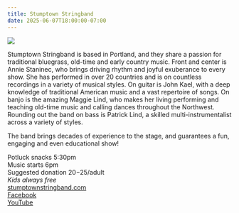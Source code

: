 ```yaml
---
title: Stumptown Stringband
date: 2025-06-07T18:00:00-07:00
---
```


![](https://s3.us-west-2.amazonaws.com/stickyplum.com/2023-07-15_Annie_Staninec.jpg)

Stumptown Stringband is based in Portland, and they share a passion for traditional bluegrass, old-time and early country music. Front and center is Annie Staninec, who brings driving rhythm and joyful exuberance to every show. She has performed in over 20 countries and is on countless recordings in a variety of musical styles. On guitar is John Kael, with a deep knowledge of traditional American music and a vast repertoire of songs. On banjo is the amazing Maggie Lind, who makes her living performing and teaching old-time music and calling dances throughout the Northwest. Rounding out the band on bass is Patrick Lind, a skilled multi-instrumentalist across a variety of styles.

The band brings decades of experience to the stage, and guarantees a fun, engaging and even educational show!

Potluck snacks 5:30pm  
Music starts 6pm  
Suggested donation $20-$25/adult  
_Kids always free_  
[stumptownstringband.com](https://stumptownstringband.com)  
[Facebook](https://www.facebook.com/profile.php?id=61573611183044)  
[YouTube](https://www.youtube.com/watch?v=IqKJBvWmfcE&list=PLclBSyw51_Vz9UkWdYra_6pq1G2dQ-3SJ)
